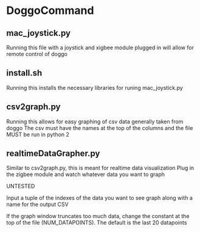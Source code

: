 # DoggoCommand
## mac_joystick.py

Running this file with a joystick and xigbee module plugged in will allow for remote control of doggo

## install.sh

Running this installs the necessary libraries for runing mac_joystick.py

## csv2graph.py

Running this allows for easy graphing of csv data generally taken from doggo
The csv must have the names at the top of the columns and the file MUST be run
in python 2

## realtimeDataGrapher.py

Similar to csv2graph.py, this is meant for realtime data visualization
Plug in the zigbee module and watch whatever data you want to graph

UNTESTED

Input a tuple of the indexes of the data you want to see graph along with a name for the output CSV

If the graph window truncates too much data, change the constant at the top of the file (NUM_DATAPOINTS). The default is the last 20 datapoints

